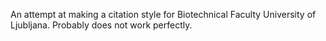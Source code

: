 An attempt at making a citation style for Biotechnical Faculty University of Ljubljana. 
Probably does not work perfectly. 

